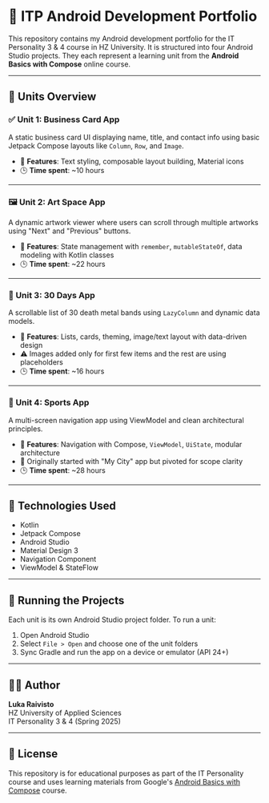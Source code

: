 # 📱 ITP Android Development Portfolio

This repository contains my Android development portfolio for the IT Personality 3 & 4 course in HZ University. It is structured into four Android Studio projects. They each represent a learning unit from the **Android Basics with Compose** online course.

---


## 📘 Units Overview

### ✅ Unit 1: Business Card App
A static business card UI displaying name, title, and contact info using basic Jetpack Compose layouts like `Column`, `Row`, and `Image`.

- 📸 **Features**: Text styling, composable layout building, Material icons  
- 🕒 **Time spent**: ~10 hours

---

### 🖼️ Unit 2: Art Space App
A dynamic artwork viewer where users can scroll through multiple artworks using "Next" and "Previous" buttons.

- 📸 **Features**: State management with `remember`, `mutableStateOf`, data modeling with Kotlin classes  
- 🕒 **Time spent**: ~22 hours

---

### 🎸 Unit 3: 30 Days App
A scrollable list of 30 death metal bands using `LazyColumn` and dynamic data models.

- 📸 **Features**: Lists, cards, theming, image/text layout with data-driven design  
- ⚠️ Images added only for first few items and the rest are using placeholders  
- 🕒 **Time spent**: ~16 hours

---

### 🏈 Unit 4: Sports App
A multi-screen navigation app using ViewModel and clean architectural principles.

- 📸 **Features**: Navigation with Compose, `ViewModel`, `UiState`, modular architecture  
- 🔄 Originally started with "My City" app but pivoted for scope clarity  
- 🕒 **Time spent**: ~28 hours

---

## 🔧 Technologies Used

- Kotlin
- Jetpack Compose
- Android Studio
- Material Design 3
- Navigation Component
- ViewModel & StateFlow

---

## 📂 Running the Projects

Each unit is its own Android Studio project folder. To run a unit:

1. Open Android Studio
2. Select `File > Open` and choose one of the unit folders
3. Sync Gradle and run the app on a device or emulator (API 24+)

---

## 👨‍💻 Author

**Luka Raivisto**  
HZ University of Applied Sciences  
IT Personality 3 & 4 (Spring 2025)

---

## 📜 License

This repository is for educational purposes as part of the IT Personality course and uses learning materials from Google's [Android Basics with Compose](https://developer.android.com/courses/android-basics-compose/course) course.
